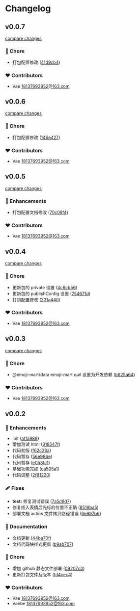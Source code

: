 # Changelog


## v0.0.7

[compare changes](https://github.com/vaebe/quill-emoji/compare/v0.0.6...v0.0.7)

### 🏡 Chore

- 打包配置修改 ([41d9cb4](https://github.com/vaebe/quill-emoji/commit/41d9cb4))

### ❤️ Contributors

- Vae <18137693952@163.com>

## v0.0.6

[compare changes](https://github.com/vaebe/quill-emoji/compare/v0.0.5...v0.0.6)

### 🏡 Chore

- 打包配置修改 ([146e427](https://github.com/vaebe/quill-emoji/commit/146e427))

### ❤️ Contributors

- Vae <18137693952@163.com>

## v0.0.5

[compare changes](https://github.com/vaebe/quill-emoji/compare/v0.0.4...v0.0.5)

### 🚀 Enhancements

- 打包配置文档修改 ([70c08f4](https://github.com/vaebe/quill-emoji/commit/70c08f4))

### ❤️ Contributors

- Vae <18137693952@163.com>

## v0.0.4

[compare changes](https://github.com/vaebe/quill-emoji/compare/v0.0.3...v0.0.4)

### 🏡 Chore

- 更新包的 private 设置 ([4c6cb56](https://github.com/vaebe/quill-emoji/commit/4c6cb56))
- 更新包的 publishConfig 设置 ([754671d](https://github.com/vaebe/quill-emoji/commit/754671d))
- 打包配置修改 ([231a440](https://github.com/vaebe/quill-emoji/commit/231a440))

### ❤️ Contributors

- Vae <18137693952@163.com>

## v0.0.3

[compare changes](https://github.com/vaebe/quill-emoji/compare/v0.0.2...v0.0.3)

### 🏡 Chore

- @emoji-mart/data emoji-mart quil 设置为开发依赖 ([b625a64](https://github.com/vaebe/quill-emoji/commit/b625a64))

### ❤️ Contributors

- Vae <18137693952@163.com>

## v0.0.2


### 🚀 Enhancements

- Init ([af1a988](https://github.com/vaebe/quill-emoji/commit/af1a988))
- 增加测试 html ([318547f](https://github.com/vaebe/quill-emoji/commit/318547f))
- 代码初版 ([f62c36a](https://github.com/vaebe/quill-emoji/commit/f62c36a))
- 代码暂存 ([56e986e](https://github.com/vaebe/quill-emoji/commit/56e986e))
- 代码暂存 ([e058fc1](https://github.com/vaebe/quill-emoji/commit/e058fc1))
- 基础功能完成 ([ca505a1](https://github.com/vaebe/quill-emoji/commit/ca505a1))
- 代码调整 ([2f81220](https://github.com/vaebe/quill-emoji/commit/2f81220))

### 🩹 Fixes

- **test:** 修复测试错误 ([7a5d8d7](https://github.com/vaebe/quill-emoji/commit/7a5d8d7))
- 修复插入表情后光标的位置不正确 ([8516ba5](https://github.com/vaebe/quill-emoji/commit/8516ba5))
- 部署文档 actios 文件拷贝路径错误 ([6e897b6](https://github.com/vaebe/quill-emoji/commit/6e897b6))

### 📖 Documentation

- 文档更新 ([44ba70f](https://github.com/vaebe/quill-emoji/commit/44ba70f))
- 文档代码块样式更新 ([b9ab707](https://github.com/vaebe/quill-emoji/commit/b9ab707))

### 🏡 Chore

- 增加 github 静态文件部署 ([09207c0](https://github.com/vaebe/quill-emoji/commit/09207c0))
- 更新打包文件及版本 ([fd4cec4](https://github.com/vaebe/quill-emoji/commit/fd4cec4))

### ❤️ Contributors

- Vae <18137693952@163.com>
- Vaebe <18137693952@163.com>


